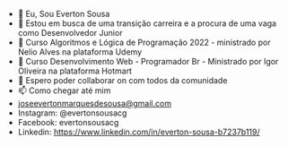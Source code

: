 - 👋 Eu, Sou Everton Sousa
- 👀 Estou em busca de uma transição carreira e a procura de uma vaga como Desenvolvedor Junior
- 🌱 Curso Algoritmos e Lógica de Programação 2022 - ministrado por Nelio Alves na plataforma Udemy
- 🌱 Curso Desenvolvimento Web - Programador Br - Ministrado  por  Igor Oliveira na plataforma  Hotmart
- 💞️ Espero poder collaborar on com  todos da comunidade
- 📫 Como chegar até mim
-  joseevertonmarquesdesousa@gmail.com
- Instagram: @evertonsousacg
- Facebook: evertonsousacg
- Linkedin: https://www.linkedin.com/in/everton-sousa-b7237b119/

<!---
EvertonSousaCG/EvertonSousaCG is a ✨ special ✨ repository because its `README.md` (this file) appears on your GitHub profile.
You can click the Preview link to take a look at your changes.
--->
